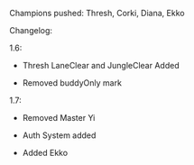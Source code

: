 Champions pushed: Thresh, Corki, Diana, Ekko

Changelog:

1.6:

- Thresh LaneClear and JungleClear Added

- Removed buddyOnly mark

1.7:

- Removed Master Yi

- Auth System added

- Added Ekko